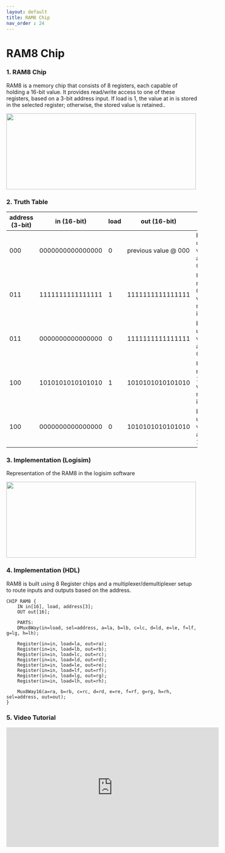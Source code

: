 ```yaml
---
layout: default
title: RAM8 Chip
nav_order : 24
---
```


# RAM8 Chip

### 1. RAM8 Chip

RAM8 is a memory chip that consists of 8 registers, each capable of holding a 16-bit value. It provides read/write access to one of these registers, based on a 3-bit address input. If load is 1, the value at in is stored in the selected register; otherwise, the stored value is retained..

<img src="/nand2tetris/images/ram8.png" width="500" height="200px"/>


### 2. Truth Table

| address (3-bit) | in (16-bit)         | load | out (16-bit)        | Notes                                |
|-----------------|---------------------|------|----------------------|--------------------------------------|
| 000             | 0000000000000000    | 0    | previous value @ 000 | Holds old value at address 000       |
| 011             | 1111111111111111    | 1    | 1111111111111111     | Updates register 011 with new input |
| 011             | 0000000000000000    | 0    | 1111111111111111     | Reads updated value at address 011  |
| 100             | 1010101010101010    | 1    | 1010101010101010     | Updates register 100 with new input |
| 100             | 0000000000000000    | 0    | 1010101010101010     | Reads updated value at address 100  |

### 3. Implementation (Logisim)

Representation of the RAM8 in the logisim software

<img src="/nand2tetris/logisim/ram8.png" width="500" height="200px"/>


### 4. Implementation (HDL)

RAM8 is built using 8 Register chips and a multiplexer/demultiplexer setup to route inputs and outputs based on the address.

```hdl
CHIP RAM8 {
    IN in[16], load, address[3];
    OUT out[16];

    PARTS:
    DMux8Way(in=load, sel=address, a=la, b=lb, c=lc, d=ld, e=le, f=lf, g=lg, h=lh);

    Register(in=in, load=la, out=ra);
    Register(in=in, load=lb, out=rb);
    Register(in=in, load=lc, out=rc);
    Register(in=in, load=ld, out=rd);
    Register(in=in, load=le, out=re);
    Register(in=in, load=lf, out=rf);
    Register(in=in, load=lg, out=rg);
    Register(in=in, load=lh, out=rh);

    Mux8Way16(a=ra, b=rb, c=rc, d=rd, e=re, f=rf, g=rg, h=rh, sel=address, out=out);
}

 ```
### 5. Video Tutorial
<iframe width="560" height="315" src="https://www.youtube.com/embed/kecRTzzXnfk?si=zHmbt9jWXjk-lvvo" title="YouTube video player" frameborder="0" allow="accelerometer; autoplay; clipboard-write; encrypted-media; gyroscope; picture-in-picture; web-share" referrerpolicy="strict-origin-when-cross-origin" allowfullscreen></iframe>